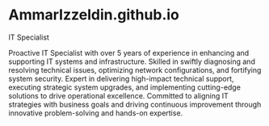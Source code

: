 # AmmarIzzeldin.github.io
IT Specialist

Proactive IT Specialist with over 5 years of experience in enhancing and supporting IT systems and infrastructure. Skilled in swiftly diagnosing and resolving technical issues, optimizing network configurations, and fortifying system security. Expert in delivering high-impact technical support, executing strategic system upgrades, and implementing cutting-edge solutions to drive operational excellence. Committed to aligning IT strategies with business goals and driving continuous improvement through innovative problem-solving and hands-on expertise.
